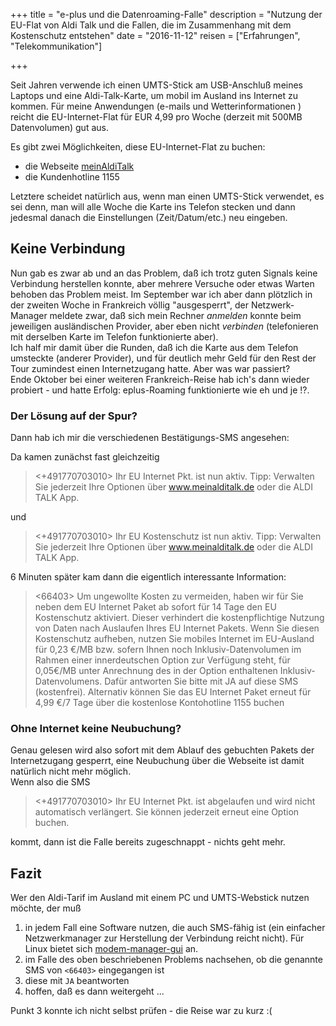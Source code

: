 +++
title 		= "e-plus und die Datenroaming-Falle"
description = "Nutzung der EU-Flat von Aldi Talk und die Fallen, die im Zusammenhang mit dem Kostenschutz entstehen"
date 		= "2016-11-12"
reisen     	= ["Erfahrungen", "Telekommunikation"]

+++

Seit Jahren verwende ich einen UMTS-Stick am USB-Anschluß meines Laptops und eine Aldi-Talk-Karte, um mobil im Ausland ins Internet zu kommen. Für meine Anwendungen (e-mails und Wetterinformationen ) reicht die EU-Internet-Flat für EUR 4,99 pro Woche (derzeit mit 500MB Datenvolumen) gut aus.
<!--more-->

Es gibt zwei Möglichkeiten, diese EU-Internet-Flat zu buchen:

- die Webseite [meinAldiTalk](http://www.meinalditalk.de/)
- die Kundenhotline 1155

Letztere scheidet natürlich aus, wenn man einen UMTS-Stick verwendet, es sei denn, man will alle Woche die Karte ins Telefon stecken und dann jedesmal danach die Einstellungen (Zeit/Datum/etc.) neu eingeben.

## Keine Verbindung
Nun gab es zwar ab und an das Problem, daß ich trotz guten Signals keine Verbindung herstellen konnte, aber mehrere Versuche oder etwas Warten behoben das Problem meist. Im September war ich aber dann plötzlich in der zweiten Woche in Frankreich völlig "ausgesperrt", der Netzwerk-Manager meldete zwar, daß sich mein Rechner _anmelden_ konnte beim jeweiligen ausländischen Provider, aber eben nicht _verbinden_ (telefonieren mit derselben Karte im Telefon funktionierte aber).    
Ich half mir damit über die Runden, daß ich die Karte aus dem Telefon umsteckte (anderer Provider), und für deutlich mehr Geld für den Rest der Tour zumindest einen Internetzugang hatte. Aber was war passiert?    
Ende Oktober bei einer weiteren Frankreich-Reise hab ich's dann wieder probiert - und hatte Erfolg: eplus-Roaming funktionierte wie eh und je !?.

### Der Lösung auf der Spur?
Dann hab ich mir die verschiedenen Bestätigungs-SMS angesehen:

Da kamen zunächst fast gleichzeitig

> <+491770703010> Ihr EU Internet Pkt. ist nun aktiv. Tipp: Verwalten Sie jederzeit Ihre Optionen über www.meinalditalk.de oder die ALDI TALK App.

und

> <+491770703010> Ihr EU Kostenschutz ist nun aktiv. Tipp: Verwalten Sie jederzeit Ihre Optionen über www.meinalditalk.de oder die ALDI TALK App.

6 Minuten später kam dann die eigentlich interessante Information:

> <66403> Um ungewollte Kosten zu vermeiden, haben wir für Sie neben dem EU Internet Paket ab sofort für 14 Tage den EU Kostenschutz aktiviert. Dieser verhindert die kostenpflichtige Nutzung von Daten nach Auslaufen Ihres EU Internet Pakets. Wenn Sie diesen Kostenschutz aufheben, nutzen Sie mobiles Internet im EU-Ausland für 0,23 €/MB bzw. sofern Ihnen noch Inklusiv-Datenvolumen im Rahmen einer innerdeutschen Option zur Verfügung steht, für 0,05€/MB unter Anrechnung des in der Option enthaltenen Inklusiv-Datenvolumens. Dafür antworten Sie bitte mit JA auf diese SMS (kostenfrei). Alternativ können Sie das EU Internet Paket erneut für 4,99 €/7 Tage über die kostenlose Kontohotline 1155 buchen

### Ohne Internet keine Neubuchung?
Genau gelesen wird also sofort mit dem Ablauf des gebuchten Pakets der Internetzugang gesperrt, eine Neubuchung über die Webseite ist damit natürlich nicht mehr möglich.    
Wenn also die SMS

> <+491770703010> Ihr EU Internet Pkt. ist abgelaufen und wird nicht automatisch verlängert. Sie können jederzeit erneut eine Option buchen.

kommt, dann ist die Falle bereits zugeschnappt - nichts geht mehr.

## Fazit
Wer den Aldi-Tarif im Ausland mit einem PC und UMTS-Webstick nutzen möchte, der muß

1. in jedem Fall eine Software nutzen, die auch SMS-fähig ist (ein einfacher Netzwerkmanager zur Herstellung der Verbindung reicht nicht). Für Linux bietet sich [modem-manager-gui](http://linuxonly.ru/cms/page.php?7) an.
1. im Falle des oben beschriebenen Problems nachsehen, ob die genannte SMS von `<66403>` eingegangen ist
1. diese mit `JA` beantworten
1. hoffen, daß es dann weitergeht ...

Punkt 3 konnte ich nicht selbst prüfen - die Reise war zu kurz :(
